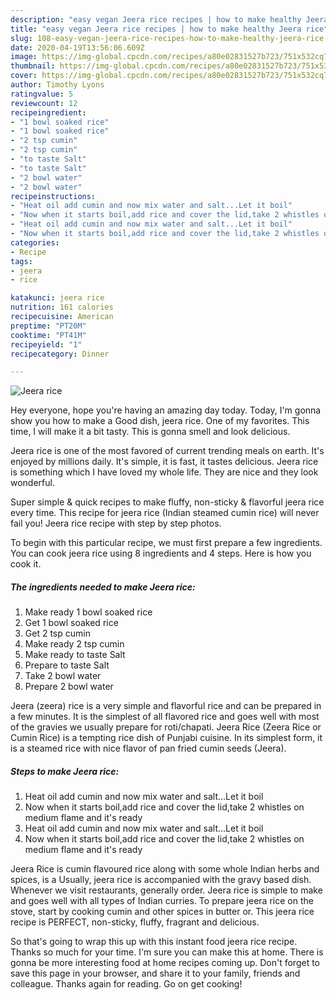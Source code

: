 ```yaml
---
description: "easy vegan Jeera rice recipes | how to make healthy Jeera rice"
title: "easy vegan Jeera rice recipes | how to make healthy Jeera rice"
slug: 108-easy-vegan-jeera-rice-recipes-how-to-make-healthy-jeera-rice
date: 2020-04-19T13:56:06.609Z
image: https://img-global.cpcdn.com/recipes/a80e02831527b723/751x532cq70/jeera-rice-recipe-main-photo.jpg
thumbnail: https://img-global.cpcdn.com/recipes/a80e02831527b723/751x532cq70/jeera-rice-recipe-main-photo.jpg
cover: https://img-global.cpcdn.com/recipes/a80e02831527b723/751x532cq70/jeera-rice-recipe-main-photo.jpg
author: Timothy Lyons
ratingvalue: 5
reviewcount: 12
recipeingredient:
- "1 bowl soaked rice"
- "1 bowl soaked rice"
- "2 tsp cumin"
- "2 tsp cumin"
- "to taste Salt"
- "to taste Salt"
- "2 bowl water"
- "2 bowl water"
recipeinstructions:
- "Heat oil add cumin and now mix water and salt...Let it boil"
- "Now when it starts boil,add rice and cover the lid,take 2 whistles on medium flame and it&#39;s ready"
- "Heat oil add cumin and now mix water and salt...Let it boil"
- "Now when it starts boil,add rice and cover the lid,take 2 whistles on medium flame and it&#39;s ready"
categories:
- Recipe
tags:
- jeera
- rice

katakunci: jeera rice 
nutrition: 161 calories
recipecuisine: American
preptime: "PT20M"
cooktime: "PT41M"
recipeyield: "1"
recipecategory: Dinner

---
```



![Jeera rice](https://img-global.cpcdn.com/recipes/a80e02831527b723/751x532cq70/jeera-rice-recipe-main-photo.jpg)

Hey everyone, hope you're having an amazing day today. Today, I'm gonna show you how to make a Good dish, jeera rice. One of my favorites. This time, I will make it a bit tasty. This is gonna smell and look delicious.

Jeera rice is one of the most favored of current trending meals on earth. It's enjoyed by millions daily. It's simple, it is fast, it tastes delicious. Jeera rice is something which I have loved my whole life. They are nice and they look wonderful.

Super simple &amp; quick recipes to make fluffy, non-sticky &amp; flavorful jeera rice every time. This recipe for jeera rice (Indian steamed cumin rice) will never fail you! Jeera rice recipe with step by step photos.


To begin with this particular recipe, we must first prepare a few ingredients. You can cook jeera rice using 8 ingredients and 4 steps. Here is how you cook it.

<!--inarticleads1-->

##### The ingredients needed to make Jeera rice:

1. Make ready 1 bowl soaked rice
1. Get 1 bowl soaked rice
1. Get 2 tsp cumin
1. Make ready 2 tsp cumin
1. Make ready to taste Salt
1. Prepare to taste Salt
1. Take 2 bowl water
1. Prepare 2 bowl water


Jeera (zeera) rice is a very simple and flavorful rice and can be prepared in a few minutes. It is the simplest of all flavored rice and goes well with most of the gravies we usually prepare for roti/chapati. Jeera Rice (Zeera Rice or Cumin Rice) is a tempting rice dish of Punjabi cuisine. In its simplest form, it is a steamed rice with nice flavor of pan fried cumin seeds (Jeera). 

<!--inarticleads2-->

##### Steps to make Jeera rice:

1. Heat oil add cumin and now mix water and salt...Let it boil
1. Now when it starts boil,add rice and cover the lid,take 2 whistles on medium flame and it&#39;s ready
1. Heat oil add cumin and now mix water and salt...Let it boil
1. Now when it starts boil,add rice and cover the lid,take 2 whistles on medium flame and it&#39;s ready


Jeera Rice is cumin flavoured rice along with some whole Indian herbs and spices, is a Usually, jeera rice is accompanied with the gravy based dish. Whenever we visit restaurants, generally order. Jeera rice is simple to make and goes well with all types of Indian curries. To prepare jeera rice on the stove, start by cooking cumin and other spices in butter or. This jeera rice recipe is PERFECT, non-sticky, fluffy, fragrant and delicious. 

So that's going to wrap this up with this instant food jeera rice recipe. Thanks so much for your time. I'm sure you can make this at home. There is gonna be more interesting food at home recipes coming up. Don't forget to save this page in your browser, and share it to your family, friends and colleague. Thanks again for reading. Go on get cooking!
